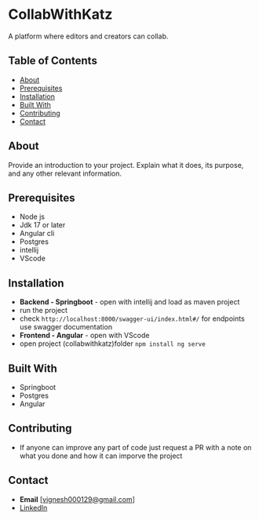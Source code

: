 # CollabWithKatz

A platform where editors and creators can collab.

## Table of Contents

- [About](#about)
- [Prerequisites](#prerequisites)
- [Installation](#installation)
- [Built With](#built-with)
- [Contributing](#contributing)
- [Contact](#contact)

## About

Provide an introduction to your project. Explain what it does, its purpose, and any other relevant information.

## Prerequisites

- Node js
- Jdk 17 or later
- Angular cli
- Postgres
- intellij
- VScode

## Installation

- **Backend - Springboot** - open with intellij and load as maven project
- run the project 
- check `http://localhost:8000/swagger-ui/index.html#/` for endpoints use swagger documentation 
- **Frontend - Angular** - open with VScode
- open project (collabwithkatz)folder
`npm install
ng serve`

## Built With

 - Springboot
 - Postgres
 - Angular

## Contributing

- If anyone can improve any part of code just request a PR with a note on what you done and how it can imporve the project

## Contact
- **Email** [vignesh000129@gmail.com]
- [LinkedIn](https://www.linkedin.com/in/vignesh-m-145002254)

